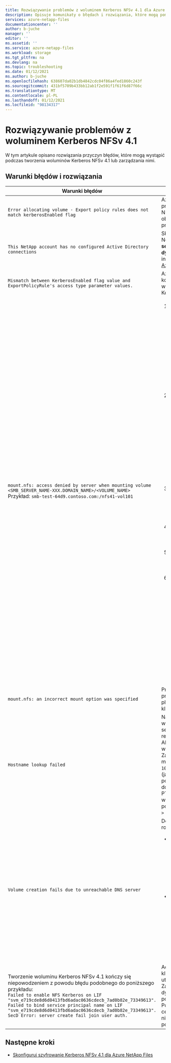 ```yaml
---
title: Rozwiązywanie problemów z woluminem Kerberos NFSv 4.1 dla Azure NetApp Files | Microsoft Docs
description: Opisuje komunikaty o błędach i rozwiązania, które mogą pomóc w rozwiązywaniu problemów z woluminem NFSv 4.1 Kerberos dla Azure NetApp Files.
services: azure-netapp-files
documentationcenter: ''
author: b-juche
manager: ''
editor: ''
ms.assetid: ''
ms.service: azure-netapp-files
ms.workload: storage
ms.tgt_pltfrm: na
ms.devlang: na
ms.topic: troubleshooting
ms.date: 01/12/2021
ms.author: b-juche
ms.openlocfilehash: 638607da02b1db4842cdc04f86a4fed1860c243f
ms.sourcegitcommit: 431bf5709b433bb12ab1f2e591f1f61f6d87f66c
ms.translationtype: MT
ms.contentlocale: pl-PL
ms.lasthandoff: 01/12/2021
ms.locfileid: "98134317"
---
```

# <a name="troubleshoot-nfsv41-kerberos-volume-issues"></a>Rozwiązywanie problemów z woluminem Kerberos NFSv 4.1 

W tym artykule opisano rozwiązania przyczyn błędów, które mogą wystąpić podczas tworzenia woluminów Kerberos NFSv 4.1 lub zarządzania nimi. 

## <a name="error-conditions-and-resolutions"></a>Warunki błędów i rozwiązania

|     Warunki błędów    |     Rozwiązania    |
|-|-|
|`Error allocating volume - Export policy rules does not match kerberosEnabled flag` | Azure NetApp Files nie obsługuje protokołu Kerberos dla woluminów NFSv3. Protokół Kerberos jest obsługiwany tylko w przypadku protokołu NFSv 4.1.  |
|`This NetApp account has no configured Active Directory   connections`  |  Skonfiguruj Active Directory konta NetApp z polami adres IP i **Nazwa serwera usługi AD** **centrum dystrybucji kluczy** . Aby uzyskać instrukcje [, zobacz konfigurowanie Azure Portal](configure-kerberos-encryption.md#configure-the-azure-portal) . |
|`Mismatch between KerberosEnabled flag value and ExportPolicyRule's access type parameter values.`  | Azure NetApp Files nie obsługuje konwertowania zwykłego woluminu NFSv 4.1 na wolumin Kerberos NFSv 4.1 i na odwrót. |
|`mount.nfs: access denied by server when mounting volume <SMB_SERVER_NAME-XXX.DOMAIN_NAME>/<VOLUME_NAME>` <br>  Przykład: `smb-test-64d9.contoso.com:/nfs41-vol101` | <ol><li> Upewnij się, że rekordy A/PTR są prawidłowo skonfigurowane i istnieją w Active Directory dla nazwy serwera `smb-test-64d9.contoso.com` . <br> W kliencie NFS, jeśli `nslookup` `smb-test-64d9.contoso.com` jest rozpoznawany jako adres IP IP1 (to oznacza, `10.1.1.68` ), `nslookup` IP1 musi rozpoznać tylko jeden rekord (to oznacza, `smb-test-64d9.contoso.com` ). `nslookup` elementu IP1 nie *może* rozpoznać wielu nazw. </li>  <li>Ustaw algorytm AES-256 dla konta komputera NFS typu `NFS-<Smb NETBIOS NAME>-<few random characters>` w usłudze AD przy użyciu programu PowerShell lub interfejsu użytkownika. <br> Przykładowe polecenia: <ul><li>`Set-ADComputer <NFS_MACHINE_ACCOUNT_NAME> -KerberosEncryptionType AES256` </li><li>`Set-ADComputer NFS-SMB-TEST-64 -KerberosEncryptionType AES256` </li></ul> </li> <li>Upewnij się, że godzina klienta NFS, usług AD i Azure NetApp Files Storage jest zsynchronizowana ze sobą i znajduje się w przedziale pięciu minut. </li>  <li>Pobierz bilet protokołu Kerberos na kliencie NFS przy użyciu polecenia `kinit <administrator>` .</li> <li>Skróć nazwę hosta klienta NFS do mniej niż 15 znaków i ponownie wykonaj sprzężenie obszaru. </li><li>Uruchom ponownie klienta NFS i `rpcgssd` usługę w następujący sposób. Polecenie może się różnić w zależności od systemu operacyjnego.<br> RHEL 7: <br> `service nfs restart` <br> `service rpcgssd restart` <br> CentOS 8: <br> `systemctl enable nfs-client.target && systemctl start nfs-client.target` <br> Ubuntu <br> (Uruchom ponownie `rpc-gssd` usługę). <br> `sudo systemctl start rpc-gssd.service` </ul>| 
|`mount.nfs: an incorrect mount option was specified`   | Problem może być związany z problemem z klientem systemu plików NFS. Uruchom ponownie klienta systemu plików NFS.    |
|`Hostname lookup failed`   | Należy utworzyć strefę wyszukiwania wstecznego na serwerze DNS, a następnie dodać rekord PTR maszyny hosta usługi AD w tej strefie wyszukiwania wstecznego. <br> Załóżmy na przykład, że adres IP maszyny usługi AD to nazwa `10.1.1.4` hosta maszyny usługi AD (jak znaleziono przy użyciu polecenia hostname) `AD1` , a nazwa domeny to `contoso.com` . Rekord PTR dodany do strefy wyszukiwania wstecznego powinien mieć wartość `10.1.1.4 -> AD1.contoso.com` . |
|`Volume creation fails due to unreachable DNS server`  | Dostępne są dwa możliwe rozwiązania: <br> <ul><li> Ten błąd wskazuje, że usługa DNS jest nieosiągalna. Przyczyną może być nieprawidłowy adres IP DNS lub problem z siecią. Sprawdź adres IP DNS wprowadzony w polu połączenie usługi AD i upewnij się, że adres IP jest prawidłowy. </li> <li> Upewnij się, że usługi AD i wolumin znajdują się w tym samym regionie i w tej samej sieci wirtualnej. Jeśli znajdują się w różnych sieci wirtualnychach, upewnij się, że Komunikacja równorzędna sieci wirtualnej jest ustanowiona między tymi dwoma sieci wirtualnych. </li></ul> |
|Tworzenie woluminu Kerberos NFSv 4.1 kończy się niepowodzeniem z powodu błędu podobnego do poniższego przykładu: <br> `Failed to enable NFS Kerberos on LIF "svm_e719cde8d6d0413fbd6adac0636cdecb_7ad0b82e_73349613". Failed to bind service principal name on LIF "svm_e719cde8d6d0413fbd6adac0636cdecb_7ad0b82e_73349613". SecD Error: server create fail join user auth.` |Adres IP centrum dystrybucji kluczy jest nieprawidłowy i utworzono wolumin Kerberos. Zaktualizuj adres IP centrum dystrybucji kluczy przy użyciu poprawnego adresu. <br> Po zaktualizowaniu adresu IP centrum dystrybucji kluczy błąd nie zostanie wysunięty. Należy ponownie utworzyć wolumin. |

## <a name="next-steps"></a>Następne kroki  

* [Skonfiguruj szyfrowanie Kerberos NFSv 4.1 dla Azure NetApp Files](configure-kerberos-encryption.md)
